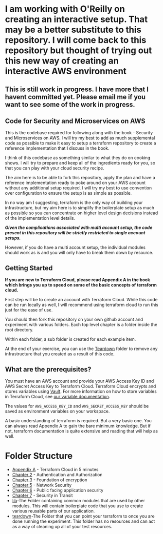 
# I am working with O'Reilly on creating an interactive setup. That may be a better substitute to this repository. I will come back to this repository but thought of trying out this new way of creating an interactive AWS environment
## This is still work in progress. I have more that I havent committed yet. Please email me if you want to see some of the work in progress.
## Code for Security and Microservices on AWS

This is the codebase required for following along with the book - Security and Microservices on AWS. I will try my best to add as much supplemental code as possible to make it easy to setup a terraform repository to create a reference implementation that I discuss in the book.

I think of this codebase as something similar to what they do on cooking shows. I will try to prepare and keep all of the ingredients ready for you, so that you can play with your cloud security recipe.  

The aim here is to be able to fork this repository, apply the plan and have a reference implementation ready to poke around on your AWS account without any additional setup required. I will try my best to use convention over configuration to ensure the setup is as simple as possible.   

In no way am I suggesting, terraform is the only way of building your infrastructure, but my aim here is to simplify the boilerplate setup as much as possible so you can concentrate on higher level design decisions instead of the implementation level details.
 

***Given the complications associated with multi account setup, the code present in this repository will be strictly restricted to single account setups.*** 
 
 However, if you do have a multi account setup, the individual modules should work as is and you will only have to break them down by resource.  
## Getting Started
**If you are new to Terraform Cloud, please read Appendix A in the book which brings you up to speed on some of the basic concepts of terraform cloud.**  

First step will be to create an account with Terraform Cloud. While this code can be run locally as well, I will recommend using terraform cloud to run this just for the ease of use. 

You should then fork this repository on your own github account and experiment with various folders.
Each top level chapter is a folder inside the root directory. 

Within each folder, a sub folder is created for each example item.

At the end of your exercise, you can use the [Teardown](teardown) folder to remove any infrastructure that you created as a result of this code.  

## What are the prerequisites?

You must have an AWS account and provide your AWS Access Key ID and AWS Secret Access Key to Terraform Cloud. Terraform Cloud encrypts and stores variables using [Vault](https://www.vaultproject.io/). For more information on how to store variables in Terraform Cloud, see [our variable documentation](https://www.terraform.io/docs/cloud/workspaces/variables.html).

The values for `AWS_ACCESS_KEY_ID` and `AWS_SECRET_ACCESS_KEY` should be saved as environment variables on your workspace.

A basic understanding of terraform is required. But a very basic one. You can always read Appendix A to gain the bare minimum knowledge. But if not, terraform documentation is quite extensive and reading that will help as well. 

# Folder Structure

* [Appendix A](appendixa) - Terraform Cloud in 5 minutes
* [Chapter 2](chapter2) - Authentication and Authorization
* [Chapter 3](chapter3) - Foundation of encryption
* [Chapter 5](chapter5) - Network Security
* [Chapter 6](chapter6) - Public facing application security
* [Chapter 7](chapter7) - Security in Transit
* [lib](lib)-The Folder containing common modules that are used by other modules. This will contain boilerplate code that you use to create various reusable parts of our application. 
* [teardown](teardown)-The Folder that you can point your terraform to once you are done running the experiment. This folder has no resources and can act as a way of cleaning up all of your test resources. 


